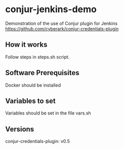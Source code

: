 # conjur-jenkins-demo
Demonstration of the use of Conjur plugin for Jenkins
https://github.com/cyberark/conjur-credentials-plugin

## How it works 

Follow steps in steps.sh script.

## Software Prerequisites
Docker should be installed

## Variables to set
Variables should be set in the file vars.sh

## Versions
conjur-credentials-plugin: v0.5
